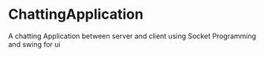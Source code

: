 # ChattingApplication
A chatting Application between server and client using Socket Programming and swing for ui
